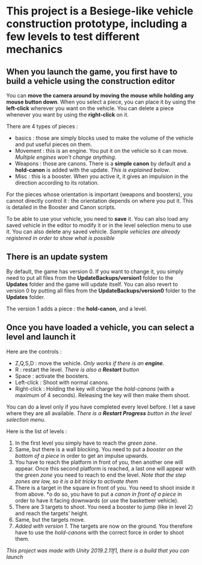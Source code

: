 This project is a Besiege-like vehicle construction prototype, including a few levels to test different mechanics
=

When you launch the game, you first have to build a vehicle using the construction editor
-

You can **move the camera around by moving the mouse while holding any mouse button down**.
When you select a piece, you can place it by using the **left-click** wherever you want on the vehicle.
You can delete a piece whenever you want by using the **right-click** on it.

There are 4 types of pieces :
* basics : those are simply blocks used to make the volume of the vehicle and put useful pieces on them.
* Movement : this is an engine. You put it on the vehicle so it can move. *Multiple engines won't change anything*.
* Weapons : those are canons. There is a **simple canon** by default and a **hold-canon** is added with the update. *This is explained below*.
* Misc : this is a booster. When you active it, it gives an impulsion in the direction according to its rotation.

For the pieces whose orientation is important (weapons and boosters), you cannot directly control it :
the orientation depends on where you put it. This is detailed in the Booster and Canon scripts.

To be able to use your vehicle, you need to **save** it.
You can also load any saved vehicle in the editor to modify it or in the level selection menu to use it.
You can also delete any saved vehicle.
*Sample vehicles are already registered in order to show what is possible*

There is an update system
-

By default, the game has version 0.
If you want to change it, you simply need to put all files from the **UpdateBackups/version1** folder to the **Updates** folder and the game will update itself.
You can also revert to version 0 by putting all files from the **UpdateBackups/version0** folder to the **Updates** folder.

The version 1 adds a piece : the **hold-canon**, and a level.

Once you have loaded a vehicle, you can select a level and launch it
-

Here are the controls :
* Z,Q,S,D : move the vehicle. *Only works if there is an __engine__*.
* R : restart the level. *There is also a **Restart** button*
* Space : activate the boosters.
* Left-click : Shoot with normal canons.
* Right-click : Holding the key will charge the *hold-canons* (with a maximum of 4 seconds). Releasing the key will then make them shoot.

You can do a level only if you have completed every level before. I let a save where they are all available.
*There is a **Restart Progress** button in the level selection menu*.

Here is the list of levels :
1. In the first level you simply have to reach the *green zone*.
2. Same, but there is a wall blocking. You need to put a *booster on the bottom of a piece* in order to get an impulse upwards.
3. You have to reach the platform in front of you, then another one will appear. Once this second platform is reached, a last one will appear with the *green zone* you need to reach to end the level. *Note that the step zones are low, so it is a bit tricky to activate them*
4. There is a target in the square in front of you. You need to shoot inside it from above. *o do so, you have to put a *canon in front of a piece* in order to have it facing downwards (or use the basketteer vehicle).
5. There are 3 targets to shoot. You need a booster to jump (like in level 2) and reach the targets' height.
6. Same, but the targets move.
7. *Added with version 1*. The targets are now on the ground. You therefore have to use the *hold-canons* with the correct force in order to shoot them.

*This project was made with Unity 2019.2.11f1, there is a build that you can launch*
